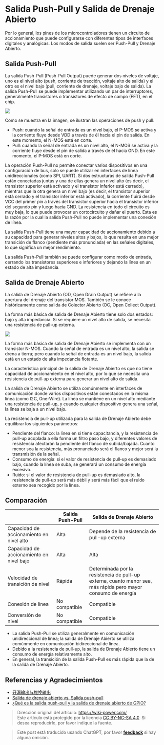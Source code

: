 # Salida Push-Pull y Salida de Drenaje Abierto

Por lo general, los pines de los microcontroladores tienen un circuito de accionamiento que puede configurarse con diferentes tipos de interfaces digitales y analógicas. Los modos de salida suelen ser Push-Pull y Drenaje Abierto.

## Salida Push-Pull

La salida Push-Pull (Push-Pull Output) puede generar dos niveles de voltaje, uno es el nivel alto (push, corriente de tracción, voltaje alto de salida) y el otro es el nivel bajo (pull, corriente de drenaje, voltaje bajo de salida). La salida Push-Pull se puede implementar utilizando un par de interruptores, generalmente transistores o transistores de efecto de campo (FET), en el chip.

![](https://img.wiki-power.com/d/wiki-media/img/20211227095254.png)

Como se muestra en la imagen, se ilustran las operaciones de push y pull:

- Push: cuando la señal de entrada es un nivel bajo, el P-MOS se activa y la corriente fluye desde VDD a través de él hacia el pin de salida. En este momento, el N-MOS está en corte.
- Pull: cuando la señal de entrada es un nivel alto, el N-MOS se activa y la corriente fluye desde el pin de salida a través de él hacia GND. En este momento, el P-MOS está en corte.

La operación Push-Pull no permite conectar varios dispositivos en una configuración de bus, solo se puede utilizar en interfaces de línea unidireccionales (como SPI, UART). Si dos estructuras de salida Push-Pull están conectadas juntas y una de ellas genera un nivel alto (es decir, el transistor superior está activado y el transistor inferior está cerrado), mientras que la otra genera un nivel bajo (es decir, el transistor superior está cerrado y el transistor inferior está activado), la corriente fluirá desde VCC del primer pin a través del transistor superior hacia el transistor inferior del segundo pin y luego hacia GND. La resistencia en todo el circuito es muy baja, lo que puede provocar un cortocircuito y dañar el puerto. Esta es la razón por la cual la salida Push-Pull no puede implementar una conexión de línea.

La salida Push-Pull tiene una mayor capacidad de accionamiento debido a su capacidad para generar niveles altos y bajos, lo que resulta en una mejor transición de flanco (pendiente más pronunciada) en las señales digitales, lo que significa un mejor rendimiento.

La salida Push-Pull también se puede configurar como modo de entrada, cerrando los transistores superiores e inferiores y dejando la línea en un estado de alta impedancia.

## Salida de Drenaje Abierto

La salida de Drenaje Abierto (OD, Open Drain Output) se refiere a la apertura del drenaje del transistor MOS. También se le conoce históricamente como salida de Colector Abierto (OC, Open Collect Output).

La forma más básica de salida de Drenaje Abierto tiene solo dos estados: bajo y alta impedancia. Si se requiere un nivel alto de salida, se necesita una resistencia de pull-up externa.

![](https://img.wiki-power.com/d/wiki-media/img/20211228172532.png)

La forma más básica de salida de Drenaje Abierto se implementa con un transistor N-MOS. Cuando la señal de entrada es un nivel alto, la salida se drena a tierra; pero cuando la señal de entrada es un nivel bajo, la salida está en un estado de alta impedancia flotante.

La característica principal de la salida de Drenaje Abierto es que no tiene capacidad de accionamiento en el nivel alto, por lo que se necesita una resistencia de pull-up externa para generar un nivel alto de salida.

La salida de Drenaje Abierto se utiliza comúnmente en interfaces de comunicación donde varios dispositivos están conectados en la misma línea (como I2C, One-Wire). La línea se mantiene en un nivel alto mediante una resistencia de pull-up, y cuando cualquier dispositivo genera una señal, la línea se baja a un nivel bajo.

La resistencia de pull-up utilizada para la salida de Drenaje Abierto debe equilibrar los siguientes parámetros:

- Pendiente del flanco: la línea en sí tiene capacitancia, y la resistencia de pull-up acoplada a ella forma un filtro paso bajo, y diferentes valores de resistencia afectarán la pendiente del flanco de subida/bajada. Cuanto menor sea la resistencia, más pronunciado será el flanco y mejor será la transmisión de la señal.
- Consumo de energía: si el valor de resistencia de pull-up es demasiado bajo, cuando la línea se suba, se generará un consumo de energía excesivo.
- Ruido: si el valor de resistencia de pull-up es demasiado alto, la resistencia de pull-up será más débil y será más fácil que el ruido externo sea recogido por la línea.

## Comparación

|                | Salida Push-Pull | Salida de Drenaje Abierto               |
| -------------- | ---------------- | -------------------------------------- |
| Capacidad de accionamiento en nivel alto | Alta       | Depende de la resistencia de pull-up externa                         |
| Capacidad de accionamiento en nivel bajo | Alta       | Alta                                     |
| Velocidad de transición de nivel | Rápida       | Determinada por la resistencia de pull-up externa, cuanto menor sea, más rápida pero mayor consumo de energía |
| Conexión de línea | No compatible   | Compatible                                   |
| Conversión de nivel | No compatible   | Compatible                                   |

- La salida Push-Pull se utiliza generalmente en comunicación unidireccional de línea; la salida de Drenaje Abierto se utiliza comúnmente en comunicación bidireccional de línea.
- Debido a la resistencia de pull-up, la salida de Drenaje Abierto tiene un consumo de energía relativamente alto.
- En general, la transición de la salida Push-Pull es más rápida que la de la salida de Drenaje Abierto.

## Referencias y Agradecimientos

- [开漏输出与推挽输出](https://zhuanlan.zhihu.com/p/41942876)
- [Salida de drenaje abierto vs. Salida push-pull](https://open4tech.com/open-drain-output-vs-push-pull-output/)
- [¿Qué es la salida push-pull y la salida de drenaje abierto de GPIO?](https://mp.weixin.qq.com/s/bNfSBfYKt_IKnFPvrCYD9Q)

> Dirección original del artículo: <https://wiki-power.com/>  
> Este artículo está protegido por la licencia [CC BY-NC-SA 4.0](https://creativecommons.org/licenses/by/4.0/deed.zh). Si desea reproducirlo, por favor indique la fuente.

> Este post está traducido usando ChatGPT, por favor [**feedback**](https://github.com/linyuxuanlin/Wiki_MkDocs/issues/new) si hay alguna omisión.